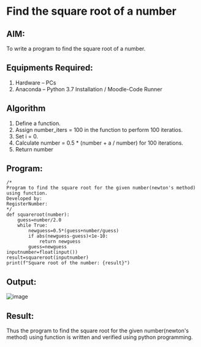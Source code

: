 # Find the square root of a number

## AIM:
To write a program to find the square root of a number.

## Equipments Required:
1. Hardware – PCs
2. Anaconda – Python 3.7 Installation / Moodle-Code Runner

## Algorithm
1. Define a function.
2. Assign number_iters = 100 in the function to perform 100 iteratios.
3. Set i = 0.
4. Calculate  number = 0.5 * (number + a / number) for 100 iterations.
5. Return number

## Program:
```
/*
Program to find the square root for the given number(newton's method) using function.
Developed by: 
RegisterNumber:  
*/
def squareroot(number):
    guess=number/2.0
    while True:
        newguess=0.5*(guess+number/guess)
        if abs(newguess-guess)<1e-10:
            return newguess
        guess=newguess
inputnumber=float(input())
result=squareroot(inputnumber)
print(f"Square root of the number: {result}")
```

## Output:
![image](https://github.com/KishanShreeB/Square-root-of-a-number/assets/144870434/124df9c0-d939-472e-bb28-48b2c85e2866)



## Result:
Thus the program to find the square root for the given number(newton's method) using function is written and verified using python programming.
